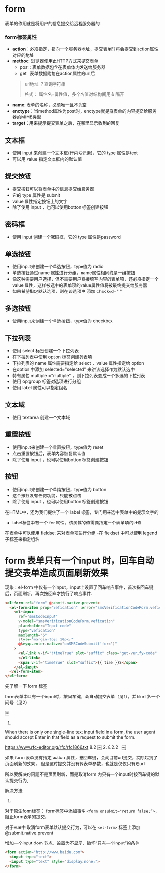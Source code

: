 # form
表单的作用就是将用户的信息提交给远程服务器的

### form标签属性
- **action**：必须指定，指向一个服务器地址，提交表单时将会提交到action属性对应的地址
- **method**: 浏览器使用此HTTP方式来提交表单
  - post : 表单数据包含在表单体内发送给服务器
  - get : 表单数据附加在action属性的url后
  > url地址 ？查询字符串
  > 
  > 格式： 属性名=属性值，多个名值对结构间用 & 隔开
- **name**: 表单的名称，必须唯一且不为空
- **enctype**：当method属性为post时，enctype就是将表单的内容提交给服务器的MIME类型
- **target**：用来提示提交表单之后，在哪里显示收到的回复


## 文本框
- 使用 input 来创建一个文本框(行内块元素)，它的 type 属性是text
- 可以用 value 指定文本框内的默认值
## 提交按钮
- 提交按钮可以将表单中的信息提交给服务器
- 它的 type 属性是 submit
- value 属性指定按钮上的文字
- 除了使用 input ，也可以使用botton 标签创建按钮
## 密码框
- 使用 input 创建一个密码框，它的 type 属性是password
## 单选按钮
- 使用input来创建一个单选按钮，type值为 radio
- 单选按钮通过name 属性进行分组，name属性相同的是一组按钮
- 像这种需要用户选择，但不需要用户直接填写内容的表单项，还必须指定一个 value 属性，这样被选中的表单项的value属性值将被最终提交给服务器
- 如果希望指定默认选项，则在该选项中 添加 checked=" " 
## 多选按钮
- 使用input来创建一个单选按钮，type值为 checkbox
## 下拉列表
- 使用 select 标签创建一个下拉列表
- 在下拉列表中使用 option 标签创建列表项
- 下拉列表的 name 属性需要指定给 select ，value 属性指定给 option
- 在option 中添加 selected="selected" 来讲该选择作为默认选中
- 特有属性  multiple ="multiple" ，则下拉列表变成一个多选的下拉列表
- 使用 optgroup 标签对选项进行分组
- 使用 label 属性可以指定组名
## 文本域
- 使用 textarea 创建一个文本域
## 重置按钮
- 使用input来创建一个重置按钮，type值为 reset
- 点击重置按钮后，表单内容恢复默认值
- 除了使用 input ，也可以使用botton 标签创建按钮
## 按钮
- 使用input来创建一个单纯按钮，type值为 botton
- 这个按钮没有任何功能，只能被点击
- 除了使用 input ，也可以使用botton 标签创建按钮

在HTML中，还为我们提供了一个 label 标签，专门用来选中表单中的提示文字的
- label标签中有一个 for 属性，该属性的值需要指定一个表单项的id值

在表单中可以使用 fieldset 来对表单项进行分组 
-在 fieldset 中可以使用 legend 子标签来指定组名

# form 表单只有一个input 时，回车自动提交表单造成页面刷新效果

现象：el-form 中仅有一个input，input上设置了回车响应事件，首次按回车键后，页面刷新，再次按回车才执行了响应事件.                                                                                                  
```HTML
<el-form ref="form" @submit.native.prevent>
  <el-form-item prop="vefication" :error="smsVerificationCodeForm.veficationError">
    <el-input
      ref="smsCodeInput"
      v-model="smsVerificationCodeForm.vefication"
      placeholder="Input code"
      type="vefication"
      maxlength="6"
      style="margin-top: 10px;"
      @keyup.enter.native="onSMSCodeSubmit('form')"
    >
      <el-link v-if="!timeTrue" slot="suffix" class="get-verify-code" :underline="false" @click.native="sendSMSCode">Get Verification Code
      </el-link>
      <span v-if="timeTrue" slot="suffix">{{ time }}S</span>
    </el-input>
  </el-form-item>
</el-form>
```
先了解一下 form 标签

form表单中只有一个input时，按回车键，会自动提交表单（见1），并且url 多一个问号（见2）

￼

1. 
When there is only one single-line text input field in a form, the user agent should accept Enter in that field as a request to submit the form.

https://www.rfc-editor.org/rfc/rfc1866.txt  8.2
￼
2.
8.2.2  
￼

如果 form 表单没有指定 action 属性，按回车键，会向当前url提交，实际起到了页面刷新的效果，
但是这时提交并没有传表单参数，也就是仅仅只有现url

所以要解决的问题不是页面刷新，而是取消form 内只有一个input时按回车键的默认提交行为,


解决方法

1.
对于原生form标签：
form标签中添加事件 `<form onsubmit="return false;”>`，阻止form表单的提交，

对于vue中 
取消form表单默认提交行为，可以在 `<el-form>` 标签上添加 @submit.native.prevent

增加一个input dom 节点，设置为不显示，破坏“只有一个input”的条件
```html
<form action="http://www.baidu.com">
  <input type="text">
  <input type="text" style="display:none;">
</form>
```
